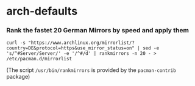 # arch-defaults

### Rank the fastet 20 German Mirrors by speed and apply them

`curl -s "https://www.archlinux.org/mirrorlist/?country=DE&protocol=https&use_mirror_status=on" | sed -e 's/^#Server/Server/' -e '/^#/d' | rankmirrors -n 20 - > /etc/pacman.d/mirrorlist`

 (The script `/usr/bin/rankmirrors` is provided by the `pacman-contrib` package)
